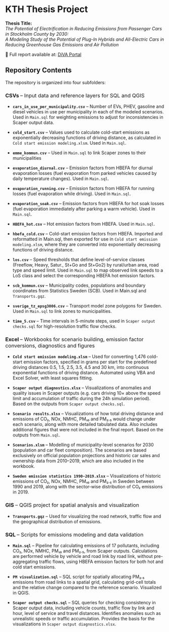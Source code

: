 # KTH Thesis Project

**Thesis Title:**  
*The Potential of Electrification in Reducing Emissions from Passenger Cars in Stockholm County by 2030:  
A Modeling Study of the Potential of Plug-In Hybrids and All-Electric Cars in Reducing Greenhouse Gas Emissions and Air Pollution*

📄 Full report available at: [DiVA Portal](https://www.diva-portal.org/smash/record.jsf?pid=diva2%3A1578459&dswid=7135)


## Repository Contents

The repository is organized into four subfolders:

<h3>CSVs <span style="font-weight:normal">– Input data and reference layers for SQL and QGIS</span></h3>

- **`cars_in_use_per_municipality.csv`** – Number of EVs, PHEV, gasoline and diesel vehicles in use per municipality in each of the modeled scenarios. Used in `Main.sql` for weighting emissions to adjust for inconsistencies in Scaper output data.

- **`cold_start.csv`** – Values used to calculate cold-start emissions as exponentially decreasing functions of driving distance, as calculated in `Cold start emission modeling.xlsm`. Used in `Main.sql`.

- **`emme_kommun.csv`** – Used in `Main.sql` to link Scaper zones to their municipalities

- **`evaporation_diurnal.csv`** – Emission factors from HBEFA for diurnal evaporation losses (fuel evaporation from parked vehicles caused by daily temperature changes). Used in `Main.sql`.

- **`evaporation_running.csv`** – Emission factors from HBEFA for running losses (fuel evaporation while driving). Used in `Main.sql`.

- **`evaporation_soak.csv`** – Emission factors from HBEFA for hot soak losses (fuel evaporation immediately after parking a warm vehicle). Used in `Main.sql`.

- **`HBEFA_hot.csv`** – Hot emission factors from HBEFA. Used in `Main.sql`.

- **`hbefa_cold.csv`** – Cold-start emission factors from HBEFA. Imported and reformatted in Main.sql, then exported for use in `Cold start emission modeling.xlsm`, where they are converted into exponentially decreasing functions of driving distance.

- **`los.csv`** – Speed thresholds that define level-of-service classes (Freeflow, Heavy, Satur., St+Go and St+Go2) by rural/urban area, road type and speed limit. Used in `Main.sql` to map observed link speeds to a LoS class and select the corresponding HBEFA hot emission factors.

- **`scb_kommun.csv`** – Municipality codes, populations and boundary coordinates from Statistics Sweden (SCB). Used in Main.sql and `Transports.gqz`.

- **`sverige_tz_epsg3006.csv`** – Transport model zone polygons for Sweden. Used in `Main.sql` to link zones to municipalities.

- **`time_5.csv`** – Time intervals in 5-minute steps, used in `Scaper output checks.sql` for high-resolution traffic flow checks.


<h3>Excel <span style="font-weight:normal">– Workbooks for scenario building, emission factor conversions, diagnostics and figures</span></h3>

- **`Cold start emission modeling.xlsm`** – Used for converting 1,476 cold-start emission factors, specified in grams per start for the predefined driving distances 0.5, 1.5, 2.5, 3.5, 4.5 and 30 km, into continuous exponential functions of driving distance. Automated using VBA and Excel Solver, with least squares fitting.

- **`Scaper output diagnostics.xlsx`** – Visualizations of anomalies and quality issues in Scaper outputs (e.g. cars driving 10× above the speed limit and accumulation of traffic during the 24h simulation period). Based on the outputs from `Scaper output checks.sql`.

- **`Scenario results.xlsx`** – Visualizations of how total driving distance and emissions of CO₂, NOx, NMHC, PM₁₀ and PM₂.₅ would change under each scenario, along with more detailed tabulated data. Also includes additional figures that were not included in the final report. Based on the outputs from `Main.sql`.
  
- **`Scenarios.xlsm`** – Modelling of municipality-level scenarios for 2030 (population and car fleet composition). The scenarios are based exclusively on official population projections and historic car sales and ownership data from 2010–2019, which are also included in the workbook.

- **`Sweden emission statistics 1990-2019.xlsx`** – Visualizations of historic emissions of CO₂, NOx, NMHC, PM₁₀ and PM₂.₅ in Sweden between 1990 and 2019, along with the sector-wise distribution of CO₂ emissions in 2019.


<h3>GIS <span style="font-weight:normal">– QGIS project for spatial analysis and visualization</span></h3>

- **`Transports.gqz`** – Used for visualizing the road network, traffic flow and the geographical distribution of emissions.

<h3>SQL <span style="font-weight:normal">– Scripts for emissions modeling and data validation</span></h3>

- **`Main.sql`** – Pipeline for calculating emissions of 17 pollutants, including CO₂, NOx, NMHC, PM₁₀ and PM₂.₅, from Scaper outputs. Calculations are performed vehicle by vehicle and road link by road link, without pre-aggregating traffic flows, using HBEFA emission factors for both hot and cold start emissions.

- **`PM visualization.sql`** – SQL script for spatially allocating PM₂.₅ emissions from road links to a spatial grid, calculating grid-cell totals and the relative change compared to the reference scenario. Visualized in QGIS.

- **`Scaper output checks.sql`** – SQL queries for checking consistency in Scaper output data, including vehicle counts, traffic flow by link and hour, level of service and travel distances. Identifies anomalies such as unrealistic speeds or traffic accumulation. Provides the basis for the visualizations in `Scaper output diagnostics.xlsx`.







